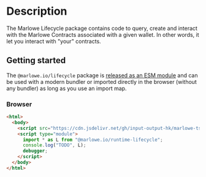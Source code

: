 # Description

The Marlowe Lifecycle package contains code to query, create and interact with the Marlowe Contracts associated with a given wallet. In other words, it let you interact with "your" contracts.

## Getting started

The `@marlowe.io/lifecycle` package is [released as an ESM module](https://github.com/input-output-hk/marlowe-ts-sdk/blob/main/doc/modules-system.md) and can be used with a modern bundler or imported directly in the browser (without any bundler) as long as you use an import map.

### Browser

```html
<html>
  <body>
    <script src="https://cdn.jsdelivr.net/gh/input-output-hk/marlowe-ts-sdk/jsdelivr-npm-importmap.js"></script>
    <script type="module">
      import * as L from "@marlowe.io/runtime-lifecycle";
      console.log("TODO", L);
      debugger;
    </script>
  </body>
</html>
```
